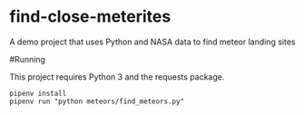 # find-close-meterites
A demo project that uses Python and NASA data to find meteor landing sites


#Running

This project requires Python 3 and the requests package.

```
pipenv install
pipenv run "python meteors/find_meteors.py"
```
